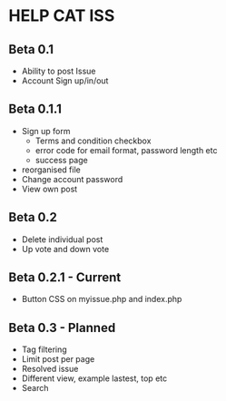 HELP CAT ISS
============

Beta 0.1
--------
- Ability to post Issue
- Account Sign up/in/out

Beta 0.1.1
----------
- Sign up form
  - Terms and condition checkbox
  - error code for email format, password length etc
  - success page
- reorganised file
- Change account password
- View own post

Beta 0.2
---------------------
- Delete individual post
- Up vote and down vote

Beta 0.2.1 - Current
-----------------------
- Button CSS on myissue.php and index.php

Beta 0.3 - Planned
---------------
- Tag filtering
- Limit post per page
- Resolved issue
- Different view, example lastest, top etc
- Search
